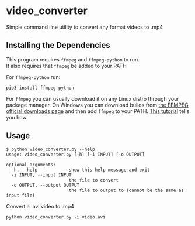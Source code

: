 # video_converter

Simple command line utility to convert any format videos to .mp4

## Installing the Dependencies

This program requires `ffmpeg` and `ffmpeg-python` to run.  
It also requires that `ffmpeg` be added to your PATH

For `ffmpeg-python` run:

```
pip3 install ffmpeg-python
```

For `ffmpeg` you can usually download it on any Linux distro through your package manager.
On Windows you can download builds from [the FFMPEG official downloads page](https://ffmpeg.org/download.html) and then add `ffmpeg` to your PATH.
[This tutorial](https://www.thewindowsclub.com/how-to-install-ffmpeg-on-windows-10) tells you how.

## Usage

```
$ python video_converter.py --help
usage: video_converter.py [-h] [-i INPUT] [-o OUTPUT]

optional arguments:
  -h, --help            show this help message and exit
  -i INPUT, --input INPUT
                        the file to convert
  -o OUTPUT, --output OUTPUT
                        the file to output to (cannot be the same as input file)
```

Convert a .avi video to .mp4

```
python video_converter.py -i video.avi
```
